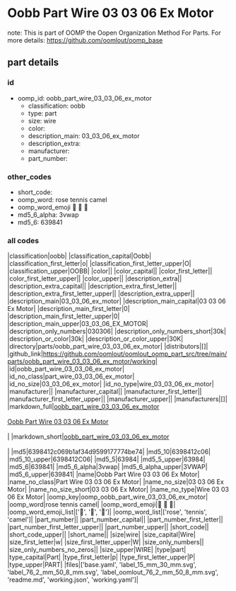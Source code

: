 # Oobb Part Wire 03 03 06 Ex Motor  

note: This is part of OOMP the Oopen Organization Method For Parts. For more details: https://github.com/oomlout/oomp_base

##  part details





### id
* oomp_id: oobb_part_wire_03_03_06_ex_motor
  * classification: oobb
  * type: part
  * size: wire
  * color: 
  * description_main: 03_03_06_ex_motor
  * description_extra: 
  * manufacturer: 
  * part_number: 

### other_codes
* short_code: 
* oomp_word: rose tennis camel
* oomp_word_emoji :rose: :tennis: :camel:
* md5_6_alpha: 3vwap
* md5_6: 639841

### all codes 
|classification|oobb|
|classification_capital|Oobb|
|classification_first_letter|o|
|classification_first_letter_upper|O|
|classification_upper|OOBB|
|color||
|color_capital||
|color_first_letter||
|color_first_letter_upper||
|color_upper||
|description_extra||
|description_extra_capital||
|description_extra_first_letter||
|description_extra_first_letter_upper||
|description_extra_upper||
|description_main|03_03_06_ex_motor|
|description_main_capital|03 03 06 Ex Motor|
|description_main_first_letter|0|
|description_main_first_letter_upper|0|
|description_main_upper|03_03_06_EX_MOTOR|
|description_only_numbers|030306|
|description_only_numbers_short|30k|
|description_or_color|30k|
|description_or_color_upper|30K|
|directory|parts/oobb_part_wire_03_03_06_ex_motor|
|distributors|[]|
|github_link|https://github.com/oomlout/oomlout_oomp_part_src/tree/main/parts/oobb_part_wire_03_03_06_ex_motor/working|
|id|oobb_part_wire_03_03_06_ex_motor|
|id_no_class|part_wire_03_03_06_ex_motor|
|id_no_size|03_03_06_ex_motor|
|id_no_type|wire_03_03_06_ex_motor|
|manufacturer||
|manufacturer_capital||
|manufacturer_first_letter||
|manufacturer_first_letter_upper||
|manufacturer_upper||
|manufacturers|[]|
|markdown_full|[oobb_part_wire_03_03_06_ex_motor](https://github.com/oomlout/oomlout_oomp_part_src/tree/main/parts/oobb_part_wire_03_03_06_ex_motor/working)<br>[](https://github.com/oomlout/oomlout_oomp_part_src/tree/main/parts/oobb_part_wire_03_03_06_ex_motor/working)<br>[Oobb Part Wire 03 03 06 Ex Motor](https://github.com/oomlout/oomlout_oomp_part_src/tree/main/parts/oobb_part_wire_03_03_06_ex_motor/working)<br><br>|
|markdown_short|[oobb_part_wire_03_03_06_ex_motor](https://github.com/oomlout/oomlout_oomp_part_src/tree/main/parts/oobb_part_wire_03_03_06_ex_motor/working)<br><br>|
|md5|6398412c069b1af34d9599177774be74|
|md5_10|6398412c06|
|md5_10_upper|6398412C06|
|md5_5|63984|
|md5_5_upper|63984|
|md5_6|639841|
|md5_6_alpha|3vwap|
|md5_6_alpha_upper|3VWAP|
|md5_6_upper|639841|
|name|Oobb Part Wire 03 03 06 Ex Motor|
|name_no_class|Part Wire 03 03 06 Ex Motor|
|name_no_size|03 03 06 Ex Motor|
|name_no_size_short|03 03 06 Ex Motor|
|name_no_type|Wire 03 03 06 Ex Motor|
|oomp_key|oomp_oobb_part_wire_03_03_06_ex_motor|
|oomp_word|rose tennis camel|
|oomp_word_emoji|:rose: :tennis: :camel:|
|oomp_word_emoji_list|[':rose:', ':tennis:', ':camel:']|
|oomp_word_list|['rose', 'tennis', 'camel']|
|part_number||
|part_number_capital||
|part_number_first_letter||
|part_number_first_letter_upper||
|part_number_upper||
|short_code||
|short_code_upper||
|short_name||
|size|wire|
|size_capital|Wire|
|size_first_letter|w|
|size_first_letter_upper|W|
|size_only_numbers||
|size_only_numbers_no_zeros||
|size_upper|WIRE|
|type|part|
|type_capital|Part|
|type_first_letter|p|
|type_first_letter_upper|P|
|type_upper|PART|
|files|['base.yaml', 'label_15_mm_30_mm.svg', 'label_76_2_mm_50_8_mm.svg', 'label_oomlout_76_2_mm_50_8_mm.svg', 'readme.md', 'working.json', 'working.yaml']|
